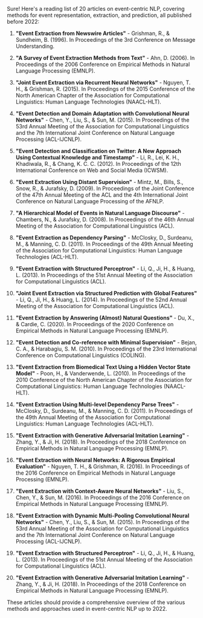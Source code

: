 Sure! Here's a reading list of 20 articles on event-centric NLP, covering methods for event representation, extraction, and prediction, all published before 2022:

1. **"Event Extraction from Newswire Articles"** - Grishman, R., & Sundheim, B. (1996). In Proceedings of the 3rd Conference on Message Understanding.

2. **"A Survey of Event Extraction Methods from Text"** - Ahn, D. (2006). In Proceedings of the 2006 Conference on Empirical Methods in Natural Language Processing (EMNLP).

3. **"Joint Event Extraction via Recurrent Neural Networks"** - Nguyen, T. H., & Grishman, R. (2015). In Proceedings of the 2015 Conference of the North American Chapter of the Association for Computational Linguistics: Human Language Technologies (NAACL-HLT).

4. **"Event Detection and Domain Adaptation with Convolutional Neural Networks"** - Chen, Y., Liu, S., & Sun, M. (2015). In Proceedings of the 53rd Annual Meeting of the Association for Computational Linguistics and the 7th International Joint Conference on Natural Language Processing (ACL-IJCNLP).

5. **"Event Detection and Classification on Twitter: A New Approach Using Contextual Knowledge and Timestamp"** - Li, R., Lei, K. H., Khadiwala, R., & Chang, K. C. C. (2012). In Proceedings of the 12th International Conference on Web and Social Media (ICWSM).

6. **"Event Extraction Using Distant Supervision"** - Mintz, M., Bills, S., Snow, R., & Jurafsky, D. (2009). In Proceedings of the Joint Conference of the 47th Annual Meeting of the ACL and the 4th International Joint Conference on Natural Language Processing of the AFNLP.

7. **"A Hierarchical Model of Events in Natural Language Discourse"** - Chambers, N., & Jurafsky, D. (2008). In Proceedings of the 46th Annual Meeting of the Association for Computational Linguistics (ACL).

8. **"Event Extraction as Dependency Parsing"** - McClosky, D., Surdeanu, M., & Manning, C. D. (2011). In Proceedings of the 49th Annual Meeting of the Association for Computational Linguistics: Human Language Technologies (ACL-HLT).

9. **"Event Extraction with Structured Perceptron"** - Li, Q., Ji, H., & Huang, L. (2013). In Proceedings of the 51st Annual Meeting of the Association for Computational Linguistics (ACL).

10. **"Joint Event Extraction via Structured Prediction with Global Features"** - Li, Q., Ji, H., & Huang, L. (2014). In Proceedings of the 52nd Annual Meeting of the Association for Computational Linguistics (ACL).

11. **"Event Extraction by Answering (Almost) Natural Questions"** - Du, X., & Cardie, C. (2020). In Proceedings of the 2020 Conference on Empirical Methods in Natural Language Processing (EMNLP).

12. **"Event Detection and Co-reference with Minimal Supervision"** - Bejan, C. A., & Harabagiu, S. M. (2010). In Proceedings of the 23rd International Conference on Computational Linguistics (COLING).

13. **"Event Extraction from Biomedical Text Using a Hidden Vector State Model"** - Poon, H., & Vanderwende, L. (2010). In Proceedings of the 2010 Conference of the North American Chapter of the Association for Computational Linguistics: Human Language Technologies (NAACL-HLT).

14. **"Event Extraction Using Multi-level Dependency Parse Trees"** - McClosky, D., Surdeanu, M., & Manning, C. D. (2011). In Proceedings of the 49th Annual Meeting of the Association for Computational Linguistics: Human Language Technologies (ACL-HLT).

15. **"Event Extraction with Generative Adversarial Imitation Learning"** - Zhang, Y., & Ji, H. (2018). In Proceedings of the 2018 Conference on Empirical Methods in Natural Language Processing (EMNLP).

16. **"Event Extraction with Neural Networks: A Rigorous Empirical Evaluation"** - Nguyen, T. H., & Grishman, R. (2016). In Proceedings of the 2016 Conference on Empirical Methods in Natural Language Processing (EMNLP).

17. **"Event Extraction with Context-Aware Neural Networks"** - Liu, S., Chen, Y., & Sun, M. (2016). In Proceedings of the 2016 Conference on Empirical Methods in Natural Language Processing (EMNLP).

18. **"Event Extraction with Dynamic Multi-Pooling Convolutional Neural Networks"** - Chen, Y., Liu, S., & Sun, M. (2015). In Proceedings of the 53rd Annual Meeting of the Association for Computational Linguistics and the 7th International Joint Conference on Natural Language Processing (ACL-IJCNLP).

19. **"Event Extraction with Structured Perceptron"** - Li, Q., Ji, H., & Huang, L. (2013). In Proceedings of the 51st Annual Meeting of the Association for Computational Linguistics (ACL).

20. **"Event Extraction with Generative Adversarial Imitation Learning"** - Zhang, Y., & Ji, H. (2018). In Proceedings of the 2018 Conference on Empirical Methods in Natural Language Processing (EMNLP).

These articles should provide a comprehensive overview of the various methods and approaches used in event-centric NLP up to 2022.